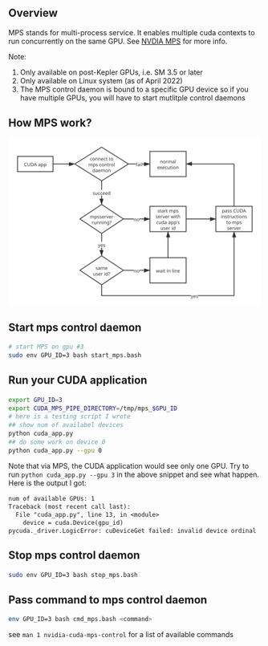 ## Overview
MPS stands for multi-process service. It enables multiple cuda contexts to run concurrently on the same GPU. See [NVDIA MPS](https://docs.nvidia.com/deploy/mps/index.html) for more info.

Note:
1. Only available on post-Kepler GPUs, i.e. SM 3.5 or later
2. Only available on Linux system (as of April 2022)
3. The MPS control daemon is bound to a specific GPU device so if you have multiple GPUs, you will have to start mutlitple control daemons

## How MPS work?
![How MPS work?](./imgs/how_mps_work.svg)

## Start mps control daemon
```bash
# start MPS on gpu #3
sudo env GPU_ID=3 bash start_mps.bash
```

## Run your CUDA application
```bash
export GPU_ID=3
export CUDA_MPS_PIPE_DIRECTORY=/tmp/mps_$GPU_ID
# here is a testing script I wrote
## show num of availabel devices
python cuda_app.py
## do some work on device 0
python cuda_app.py --gpu 0
```

Note that via MPS, the CUDA application would see only one GPU. Try to run `python cuda_app.py --gpu 3` in the above snippet and see what happen.
Here is the output I got:
```
num of available GPUs: 1
Traceback (most recent call last):
  File "cuda_app.py", line 13, in <module>
    device = cuda.Device(gpu_id)
pycuda._driver.LogicError: cuDeviceGet failed: invalid device ordinal
```


## Stop mps control daemon
```bash
sudo env GPU_ID=3 bash stop_mps.bash
```

## Pass command to mps control daemon
```bash
env GPU_ID=3 bash cmd_mps.bash <command>
```
see `man 1 nvidia-cuda-mps-control` for a list of available commands

